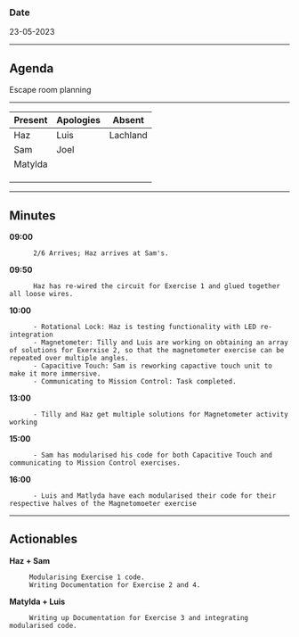 ### Date 

23-05-2023
___
## Agenda
Escape room planning 
___

| Present  | Apologies | Absent |
| ------------- | ------------- | ------------- |
| Haz  |  Luis |    Lachland |
| Sam  |  Joel |   |
| Matylda  |    |   |
|   |    |    |
|  |    |   |
|  |   |   |

___

## Minutes

        
**09:00**  
          
          2/6 Arrives; Haz arrives at Sam's.
          
**09:50**  
          
          Haz has re-wired the circuit for Exercise 1 and glued together all loose wires.

**10:00**   

          - Rotational Lock: Haz is testing functionality with LED re-integration
          - Magnetometer: Tilly and Luis are working on obtaining an array of solutions for Exerxise 2, so that the magnetometer exercise can be repeated over multiple angles.
          - Capacitive Touch: Sam is reworking capactive touch unit to make it more immersive.
          - Communicating to Mission Control: Task completed.
          
          
**13:00**   

          - Tilly and Haz get multiple solutions for Magnetometer activity working
          
**15:00**   

          - Sam has modularised his code for both Capacitive Touch and communicating to Mission Control exercises.
          
          
**16:00**   

          - Luis and Matlyda have each modularised their code for their respective halves of the Magnetomoeter exercise         
___
## Actionables

**Haz + Sam**  
          
         Modularising Exercise 1 code.
         Writing Documentation for Exercise 2 and 4.
        
          
**Matylda + Luis**  
          
         Writing up Documentation for Exercise 3 and integrating modularised code.
          
        

